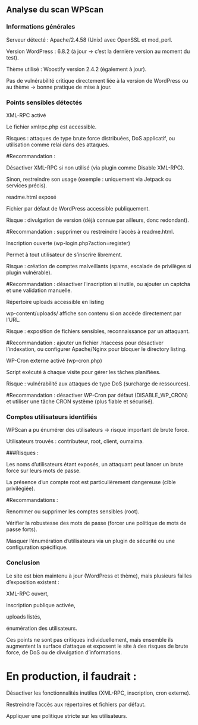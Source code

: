 ##  Analyse du scan WPScan
### Informations générales

Serveur détecté : Apache/2.4.58 (Unix) avec OpenSSL et mod_perl.

Version WordPress : 6.8.2 (à jour → c’est la dernière version au moment du test).

Thème utilisé : Woostify version 2.4.2 (également à jour).

 Pas de vulnérabilité critique directement liée à la version de WordPress ou au thème → bonne pratique de mise à jour.

### Points sensibles détectés

XML-RPC activé

Le fichier xmlrpc.php est accessible.

Risques : attaques de type brute force distribuées, DoS applicatif, ou utilisation comme relai dans des attaques.

#Recommandation :

Désactiver XML-RPC si non utilisé (via plugin comme Disable XML-RPC).

Sinon, restreindre son usage (exemple : uniquement via Jetpack ou services précis).

readme.html exposé

Fichier par défaut de WordPress accessible publiquement.

Risque : divulgation de version (déjà connue par ailleurs, donc redondant).

#Recommandation : 
supprimer ou restreindre l’accès à readme.html.

Inscription ouverte (wp-login.php?action=register)

Permet à tout utilisateur de s’inscrire librement.

Risque : création de comptes malveillants (spams, escalade de privilèges si plugin vulnérable).

#Recommandation : désactiver l’inscription si inutile, ou ajouter un captcha et une validation manuelle.

Répertoire uploads accessible en listing

wp-content/uploads/ affiche son contenu si on accède directement par l’URL.

Risque : exposition de fichiers sensibles, reconnaissance par un attaquant.

#Recommandation : 
ajouter un fichier .htaccess pour désactiver l’indexation, ou configurer Apache/Nginx pour bloquer le directory listing.

WP-Cron externe activé (wp-cron.php)

Script exécuté à chaque visite pour gérer les tâches planifiées.

Risque : vulnérabilité aux attaques de type DoS (surcharge de ressources).

#Recommandation : 
désactiver WP-Cron par défaut (DISABLE_WP_CRON) et utiliser une tâche CRON système (plus fiable et sécurisé).

### Comptes utilisateurs identifiés

WPScan a pu énumérer des utilisateurs → risque important de brute force.

Utilisateurs trouvés : contributeur, root, client, oumaima.

###Risques :

Les noms d’utilisateurs étant exposés, un attaquant peut lancer un brute force sur leurs mots de passe.

La présence d’un compte root est particulièrement dangereuse (cible privilégiée).

#Recommandations :

Renommer ou supprimer les comptes sensibles (root).

Vérifier la robustesse des mots de passe (forcer une politique de mots de passe forts).

Masquer l’énumération d’utilisateurs via un plugin de sécurité ou une configuration spécifique.
### Conclusion

Le site est bien maintenu à jour (WordPress et thème), mais plusieurs failles d’exposition existent :

XML-RPC ouvert,

inscription publique activée,

uploads listés,

énumération des utilisateurs.

Ces points ne sont pas critiques individuellement, mais ensemble ils augmentent la surface d’attaque et exposent le site à des risques de brute force, de DoS ou de divulgation d’informations.

# En production, il faudrait :

Désactiver les fonctionnalités inutiles (XML-RPC, inscription, cron externe).

Restreindre l’accès aux répertoires et fichiers par défaut.

Appliquer une politique stricte sur les utilisateurs.

